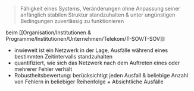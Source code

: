 >Fähigkeit eines Systems, Veränderungen ohne Anpassung seiner anfänglich stabilen Struktur standzuhalten & unter ungünstigen Bedingungen zuverlässig zu funktionieren

beim [[Organisation/Institutionen & Programme/Institutionen/Unternehmen/Telekom/T-SOV/T-SOV]]:
- inwieweit ist ein Netzwerk in der Lage, Ausfälle während eines bestimmten Zeitintervalls standzuhalten
- quantifiziert, wie sich das Netzwerk nach dem Auftreten eines oder mehrerer Fehler verhält
- Robustheitsbewertung: berücksichtigt jeden Ausfall & beliebige Anzahl von Fehlern in beliebiger Reihenfolge + Absichtliche Ausfälle